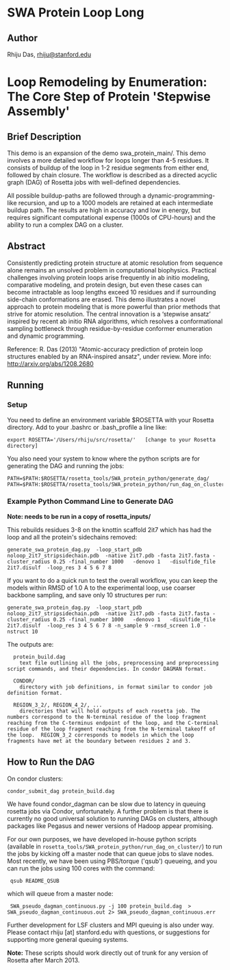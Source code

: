 # SWA Protein Loop Long

## Author
Rhiju Das, rhiju@stanford.edu

# Loop Remodeling by Enumeration: The Core Step of Protein 'Stepwise Assembly'

## Brief Description

This demo is an expansion of the demo swa_protein_main/. This demo involves a more detailed workflow for loops longer than 4-5 residues. It consists of buildup of the loop in 1-2 residue segments from either end, followed by chain closure. The workflow is described as a directed acyclic graph (DAG) of Rosetta jobs with well-defined dependencies.

All possible buildup-paths are followed through a dynamic-programming-like recursion, and up to a 1000 models are retained at each intermediate buildup path. The results are high in accuracy and low in energy, but requires significant computational expense (1000s of CPU-hours) and the ability to run a complex DAG on a cluster.

## Abstract

Consistently predicting protein structure at atomic resolution from sequence alone remains an unsolved problem in computational biophysics. Practical challenges involving protein loops arise frequently in ab initio modeling, comparative modeling, and protein design, but even these cases can become intractable as loop lengths exceed 10 residues and if surrounding side-chain conformations are erased. This demo illustrates a novel approach to protein modeling that is more powerful than prior methods that strive for atomic resolution. The central innovation is a ‘stepwise ansatz’ inspired by recent ab initio RNA algorithms, which resolves a conformational sampling bottleneck through residue-by-residue conformer enumeration and dynamic programming.


Reference: R. Das (2013) "Atomic-accuracy prediction of protein loop structures enabled by an RNA-inspired ansatz", under review.
More info: http://arxiv.org/abs/1208.2680

## Running

### Setup
You need to define an environment variable $ROSETTA with your Rosetta directory. Add to your .bashrc or .bash_profile a line like:

```
export ROSETTA='/Users/rhiju/src/rosetta/'   [change to your Rosetta directory]
```
 
You also need your system to know where the python scripts are for generating the DAG and running the jobs:

```
PATH=$PATH:$ROSETTA/rosetta_tools/SWA_protein_python/generate_dag/
PATH=$PATH:$ROSETTA/rosetta_tools/SWA_protein_python/run_dag_on_cluster/
```

### Example Python Command Line to Generate DAG
**Note: needs to be run in a copy of rosetta_inputs/**

This rebuilds residues 3-8 on the knottin scaffold 2it7 which has had the loop and all the protein's sidechains removed:

```
generate_swa_protein_dag.py  -loop_start_pdb noloop_2it7_stripsidechain.pdb  -native 2it7.pdb -fasta 2it7.fasta -cluster_radius 0.25 -final_number 1000   -denovo 1   -disulfide_file 2it7.disulf  -loop_res 3 4 5 6 7 8
```

If you want to do a quick run to test the overall workflow, you can keep the models within RMSD of 1.0 A to the experimental loop, use coarser backbone sampling, and save only 10 structures per run:

```
generate_swa_protein_dag.py  -loop_start_pdb noloop_2it7_stripsidechain.pdb  -native 2it7.pdb -fasta 2it7.fasta -cluster_radius 0.25 -final_number 1000   -denovo 1   -disulfide_file 2it7.disulf  -loop_res 3 4 5 6 7 8 -n_sample 9 -rmsd_screen 1.0 -nstruct 10
``` 

The outputs are:

```
  protein_build.dag
    text file outlining all the jobs, preprocessing and preprocessing script commands, and their dependencies. In condor DAGMAN format.

  CONDOR/
    directory with job definitions, in format similar to condor job definition format.

  REGION_3_2/, REGION_4_2/, ...
    directories that will hold outputs of each rosetta job. The numbers correspond to the N-terminal residue of the loop fragment reaching from the C-terminus endpoint of the loop, and the C-terminal residue of the loop fragment reaching from the N-terminal takeoff of the loop.  REGION_3_2 corresponds to models in which the loop fragments have met at the boundary between residues 2 and 3.
```

## How to Run the DAG

On condor clusters:

```
condor_submit_dag protein_build.dag
```

We have found condor_dagman can be slow due to latency in queuing rosetta jobs via Condor, unfortunately. A further problem is that there is currently no good universal solution to running DAGs on clusters, although packages like Pegasus and newer versions of Hadoop appear promising. 

For our own purposes, we have developed in-house python scripts (available in `rosetta_tools/SWA_protein_python/run_dag_on_cluster/`) to run the jobs by kicking off a master node that can queue jobs to slave nodes. Most recently, we have been using PBS/torque ('qsub') queueing, and you can run the jobs using 100 cores with the command:

```
 qsub README_QSUB 
```

which will queue from a master node:

```
 SWA_pseudo_dagman_continuous.py -j 100 protein_build.dag  > SWA_pseudo_dagman_continuous.out 2> SWA_pseudo_dagman_continuous.err
```

Further development for LSF clusters and MPI queuing is also under way. Please contact rhiju [at] stanford.edu with questions, or suggestions for supporting more general queuing systems.

**Note:** These scripts should work directly out of trunk for any version of Rosetta after March 2013.


